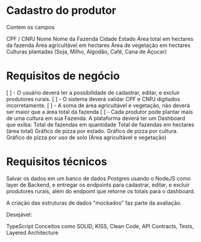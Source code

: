 # Cadastro do produtor

Contem os campos

CPF / CNPJ
Nome
Nome da Fazenda
Cidade
Estado
Área total em hectares da fazenda
Área agricultável em hectares
Área de vegetação em hectares
Culturas plantadas (Soja, Milho, Algodão, Café, Cana de Açucar)

# Requisitos de negócio

[ ] - O usuário deverá ter a possibilidade de cadastrar, editar, e excluir produtores rurais.
[ ] - O sistema deverá validar CPF e CNPJ digitados incorretamente.
[ ] - A soma de área agrícultável e vegetação, não deverá ser maior que a área total da fazenda
[ ] - Cada produtor pode plantar mais de uma cultura em sua Fazenda.
A plataforma deverá ter um Dashboard que exiba:
Total de fazendas em quantidade
Total de fazendas em hectares (área total)
Gráfico de pizza por estado.
Gráfico de pizza por cultura.
Gráfico de pizza por uso de solo (Área agricultável e vegetação)

# Requisitos técnicos

Salvar os dados em um banco de dados Postgres usando o NodeJS como layer de Backend, e entregar os endpoints para cadastrar, editar, e excluir produtores rurais, além do endpoint que retorne os totais para o dashboard.

A criação das estruturas de dados "mockados" faz parte da avaliação.

Desejável:

TypeScript
Conceitos como SOLID, KISS, Clean Code, API Contracts, Tests, Layered Architecture
